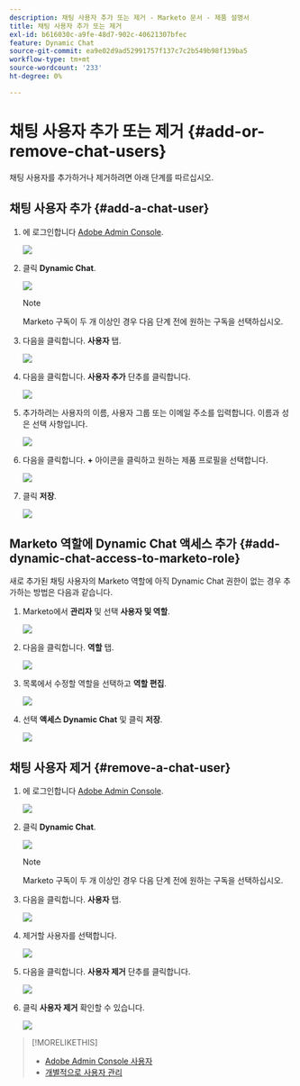 ```yaml
---
description: 채팅 사용자 추가 또는 제거 - Marketo 문서 - 제품 설명서
title: 채팅 사용자 추가 또는 제거
exl-id: b616030c-a9fe-48d7-902c-40621307bfec
feature: Dynamic Chat
source-git-commit: ea9e02d9ad52991757f137c7c2b549b98f139ba5
workflow-type: tm+mt
source-wordcount: '233'
ht-degree: 0%

---
```


# 채팅 사용자 추가 또는 제거 {#add-or-remove-chat-users}

채팅 사용자를 추가하거나 제거하려면 아래 단계를 따르십시오.

## 채팅 사용자 추가 {#add-a-chat-user}

1. 에 로그인합니다 [Adobe Admin Console](https://adminconsole.adobe.com/).

   ![](assets/add-or-remove-chat-users-1.png)

1. 클릭 **Dynamic Chat**.

   ![](assets/add-or-remove-chat-users-2.png)

   >[!NOTE]
   >
   >Marketo 구독이 두 개 이상인 경우 다음 단계 전에 원하는 구독을 선택하십시오.

1. 다음을 클릭합니다. **사용자** 탭.

   ![](assets/add-or-remove-chat-users-3.png)

1. 다음을 클릭합니다. **사용자 추가** 단추를 클릭합니다.

   ![](assets/add-or-remove-chat-users-4.png)

1. 추가하려는 사용자의 이름, 사용자 그룹 또는 이메일 주소를 입력합니다. 이름과 성은 선택 사항입니다.

   ![](assets/add-or-remove-chat-users-5.png)

1. 다음을 클릭합니다. **+** 아이콘을 클릭하고 원하는 제품 프로필을 선택합니다.

   ![](assets/add-or-remove-chat-users-6.png)

1. 클릭 **저장**.

   ![](assets/add-or-remove-chat-users-7.png)

## Marketo 역할에 Dynamic Chat 액세스 추가 {#add-dynamic-chat-access-to-marketo-role}

새로 추가된 채팅 사용자의 Marketo 역할에 아직 Dynamic Chat 권한이 없는 경우 추가하는 방법은 다음과 같습니다.

1. Marketo에서 **관리자** 및 선택 **사용자 및 역할**.

   ![](assets/add-or-remove-chat-users-8.png)

1. 다음을 클릭합니다. **역할** 탭.

   ![](assets/add-or-remove-chat-users-9.png)

1. 목록에서 수정할 역할을 선택하고 **역할 편집**.

   ![](assets/add-or-remove-chat-users-10.png)

1. 선택 **액세스 Dynamic Chat** 및 클릭 **저장**.

   ![](assets/add-or-remove-chat-users-11.png)

## 채팅 사용자 제거 {#remove-a-chat-user}

1. 에 로그인합니다 [Adobe Admin Console](https://adminconsole.adobe.com/).

   ![](assets/add-or-remove-chat-users-12.png)

1. 클릭 **Dynamic Chat**.

   ![](assets/add-or-remove-chat-users-13.png)

   >[!NOTE]
   >
   >Marketo 구독이 두 개 이상인 경우 다음 단계 전에 원하는 구독을 선택하십시오.

1. 다음을 클릭합니다. **사용자** 탭.

   ![](assets/add-or-remove-chat-users-14.png)

1. 제거할 사용자를 선택합니다.

   ![](assets/add-or-remove-chat-users-15.png)

1. 다음을 클릭합니다. **사용자 제거** 단추를 클릭합니다.

   ![](assets/add-or-remove-chat-users-16.png)

1. 클릭 **사용자 제거** 확인할 수 있습니다.

   ![](assets/add-or-remove-chat-users-17.png)

>[!MORELIKETHIS]
>
>* [Adobe Admin Console 사용자](https://helpx.adobe.com/enterprise/using/users.html)
>* [개별적으로 사용자 관리](https://helpx.adobe.com/enterprise/using/manage-users-individually.html)
